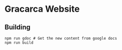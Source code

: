 # Gracarca Website

## Building
```
npm run gdoc # Get the new content from google docs
npm run build
```